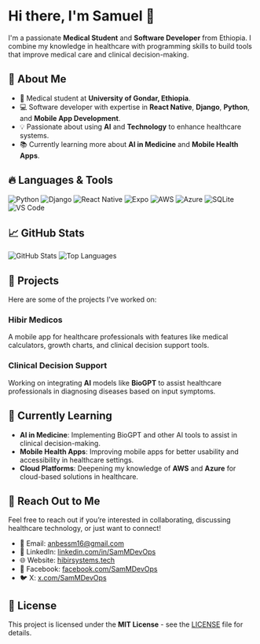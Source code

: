 # Hi there, I'm Samuel 👋

I'm a passionate **Medical Student** and **Software Developer** from Ethiopia. I combine my knowledge in healthcare with programming skills to build tools that improve medical care and clinical decision-making.

## 🚀 About Me
- 🔬 Medical student at **University of Gondar, Ethiopia**.
- 💻 Software developer with expertise in **React Native**, **Django**, **Python**, and **Mobile App Development**.
- 💡 Passionate about using **AI** and **Technology** to enhance healthcare systems.
- 📚 Currently learning more about **AI in Medicine** and **Mobile Health Apps**.

## 🔥 Languages & Tools

![Python](https://img.shields.io/badge/-Python-3776AB?style=flat-square&logo=python&logoColor=white)
![Django](https://img.shields.io/badge/-Django-092E20?style=flat-square&logo=django)
![React Native](https://img.shields.io/badge/-React%20Native-61DAFB?style=flat-square&logo=react&logoColor=white)
![Expo](https://img.shields.io/badge/-Expo-000000?style=flat-square&logo=expo)
![AWS](https://img.shields.io/badge/-AWS-232F3E?style=flat-square&logo=aws)
![Azure](https://img.shields.io/badge/-Azure-0078D4?style=flat-square&logo=azure)
![SQLite](https://img.shields.io/badge/-SQLite-003B57?style=flat-square&logo=sqlite)
![VS Code](https://img.shields.io/badge/-VS%20Code-007ACC?style=flat-square&logo=visual-studio-code)

## 📈 GitHub Stats

![GitHub Stats](https://github-readme-stats.vercel.app/api?username=AnbessawM&show_icons=true&theme=radical)
![Top Languages](https://github-readme-stats.vercel.app/api/top-langs/?username=AnbessawM&layout=compact&theme=radical)

## 🔧 Projects

Here are some of the projects I've worked on:

### Hibir Medicos
A mobile app for healthcare professionals with features like medical calculators, growth charts, and clinical decision support tools.

### Clinical Decision Support
Working on integrating **AI** models like **BioGPT** to assist healthcare professionals in diagnosing diseases based on input symptoms.

## 🌱 Currently Learning
- **AI in Medicine**: Implementing BioGPT and other AI tools to assist in clinical decision-making.
- **Mobile Health Apps**: Improving mobile apps for better usability and accessibility in healthcare settings.
- **Cloud Platforms**: Deepening my knowledge of **AWS** and **Azure** for cloud-based solutions in healthcare.

## 💬 Reach Out to Me

Feel free to reach out if you’re interested in collaborating, discussing healthcare technology, or just want to connect!

- 📧 Email: [anbessm16@gmail.com](mailto:anbessm16@gmail.com)
- 💼 LinkedIn: [linkedin.com/in/SamMDevOps](https://linkedin.com/in/SamMDevOps)
- 🌐 Website: [hibirsystems.tech](https://hibirsystems.tech/)
- 📱 Facebook: [facebook.com/SamMDevOps](https://facebook.com/SamMDevOps)
- 🐦 X: [x.com/SamMDevOps](https://x.com/SamMDevOps)

## 📜 License

This project is licensed under the **MIT License** - see the [LICENSE](LICENSE) file for details.

